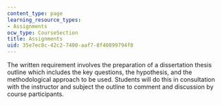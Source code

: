 ```yaml
---
content_type: page
learning_resource_types:
- Assignments
ocw_type: CourseSection
title: Assignments
uid: 35e7ec8c-42c2-7400-aaf7-8f40899794f8
---
```


The written requirement involves the preparation of a dissertation thesis outline which includes the key questions, the hypothesis, and the methodological approach to be used. Students will do this in consultation with the instructor and subject the outline to comment and discussion by course participants.